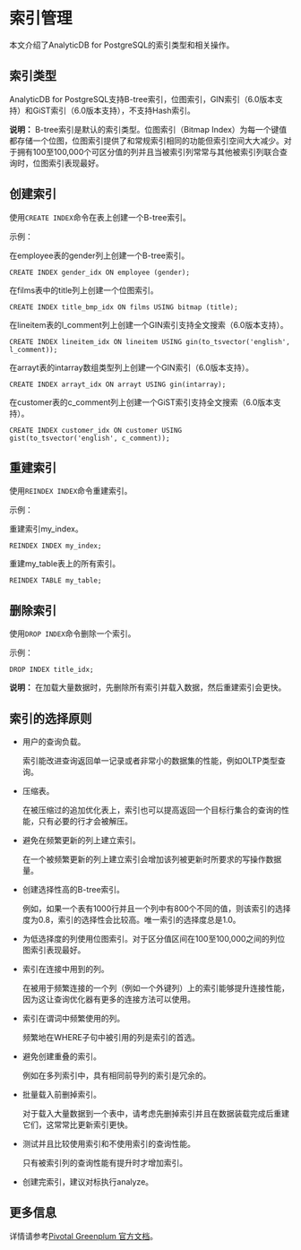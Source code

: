 # 索引管理

本文介绍了AnalyticDB for PostgreSQL的索引类型和相关操作。

## 索引类型

AnalyticDB for PostgreSQL支持B-tree索引，位图索引，GIN索引（6.0版本支持）和GiST索引（6.0版本支持），不支持Hash索引。

**说明：** B-tree索引是默认的索引类型。位图索引（Bitmap Index）为每一个键值都存储一个位图，位图索引提供了和常规索引相同的功能但索引空间大大减少。对于拥有100至100,000个可区分值的列并且当被索引列常常与其他被索引列联合查询时，位图索引表现最好。

## 创建索引

使用`CREATE INDEX`命令在表上创建一个B-tree索引。

示例：

在employee表的gender列上创建一个B-tree索引。

```
CREATE INDEX gender_idx ON employee (gender);
```

在films表中的title列上创建一个位图索引。

```
CREATE INDEX title_bmp_idx ON films USING bitmap (title);
```

在lineitem表的l\_comment列上创建一个GIN索引支持全文搜索（6.0版本支持）。

```
CREATE INDEX lineitem_idx ON lineitem USING gin(to_tsvector('english', l_comment));
```

在arrayt表的intarray数组类型列上创建一个GIN索引（6.0版本支持）。

```
CREATE INDEX arrayt_idx ON arrayt USING gin(intarray);
```

在customer表的c\_comment列上创建一个GiST索引支持全文搜索（6.0版本支持）。

```
CREATE INDEX customer_idx ON customer USING gist(to_tsvector('english', c_comment));
```

## 重建索引

使用`REINDEX INDEX`命令重建索引。

示例：

重建索引my\_index。

```
REINDEX INDEX my_index;
```

重建my\_table表上的所有索引。

```
REINDEX TABLE my_table;
```

## 删除索引

使用`DROP INDEX`命令删除一个索引。

示例：

```
DROP INDEX title_idx;
```

**说明：** 在加载大量数据时，先删除所有索引并载入数据，然后重建索引会更快。

## 索引的选择原则

-   用户的查询负载。

    索引能改进查询返回单一记录或者非常小的数据集的性能，例如OLTP类型查询。

-   压缩表。

    在被压缩过的追加优化表上，索引也可以提高返回一个目标行集合的查询的性能，只有必要的行才会被解压。

-   避免在频繁更新的列上建立索引。

    在一个被频繁更新的列上建立索引会增加该列被更新时所要求的写操作数据量。

-   创建选择性高的B-tree索引。

    例如，如果一个表有1000行并且一个列中有800个不同的值，则该索引的选择度为0.8，索引的选择性会比较高。唯一索引的选择度总是1.0。

-   为低选择度的列使用位图索引。对于区分值区间在100至100,000之间的列位图索引表现最好。
-   索引在连接中用到的列。

    在被用于频繁连接的一个列（例如一个外键列）上的索引能够提升连接性能，因为这让查询优化器有更多的连接方法可以使用。

-   索引在谓词中频繁使用的列。

    频繁地在WHERE子句中被引用的列是索引的首选。

-   避免创建重叠的索引。

    例如在多列索引中，具有相同前导列的索引是冗余的。


-   批量载入前删掉索引。

    对于载入大量数据到一个表中，请考虑先删掉索引并且在数据装载完成后重建它们，这常常比更新索引更快。

-   测试并且比较使用索引和不使用索引的查询性能。

    只有被索引列的查询性能有提升时才增加索引。

-   创建完索引，建议对标执行analyze。

## 更多信息

详情请参考[Pivotal Greenplum 官方文档](https://gpdb.docs.pivotal.io/6-1/ref_guide/sql_commands/CREATE_INDEX.html)。

